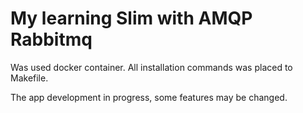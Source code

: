 # My learning Slim with AMQP Rabbitmq

Was used docker container.
All installation commands was placed to Makefile.

The app development in progress, some features may be changed.
